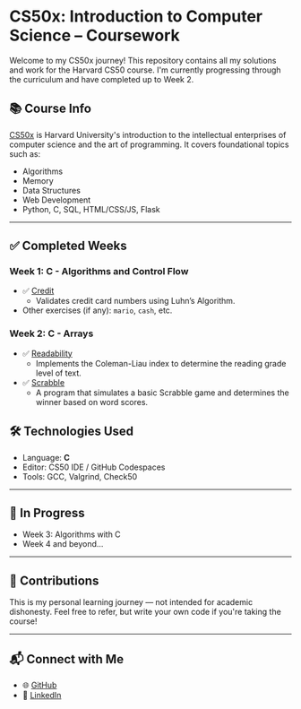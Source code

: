 # CS50x: Introduction to Computer Science – Coursework

Welcome to my CS50x journey! This repository contains all my solutions and work for the Harvard CS50 course. I'm currently progressing through the curriculum and have completed up to Week 2.

## 📚 Course Info
[CS50x](https://cs50.harvard.edu/x/) is Harvard University's introduction to the intellectual enterprises of computer science and the art of programming. It covers foundational topics such as:

- Algorithms
- Memory
- Data Structures
- Web Development
- Python, C, SQL, HTML/CSS/JS, Flask

---

## ✅ Completed Weeks

### Week 1: C - **Algorithms and Control Flow**
- ✅ [Credit](./week_1/credit/)
  - Validates credit card numbers using Luhn’s Algorithm.
- Other exercises (if any): `mario`, `cash`, etc.

### Week 2: C - **Arrays**
- ✅ [Readability](./week_2/readability/)
  - Implements the Coleman-Liau index to determine the reading grade level of text.
- ✅ [Scrabble](./week_2/scrabble/)
  - A program that simulates a basic Scrabble game and determines the winner based on word scores.

## 🛠️ Technologies Used
- Language: **C**
- Editor: CS50 IDE / GitHub Codespaces
- Tools: GCC, Valgrind, Check50

---

## 🚧 In Progress
- Week 3: Algorithms with C
- Week 4 and beyond...

---

## 🤝 Contributions
This is my personal learning journey — not intended for academic dishonesty. Feel free to refer, but write your own code if you're taking the course!

---

## 📬 Connect with Me
- 🌐 [GitHub](https://github.com/code-surya)
- 💼 [LinkedIn](https://linkedin.com/in/code-surya)
